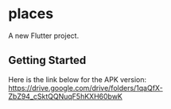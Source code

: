 # places

A new Flutter project.

## Getting Started

 Here is the link below for the APK version: https://drive.google.com/drive/folders/1qaQfX-ZbZ94_cSktQQNuqF5hKXH60bwK
